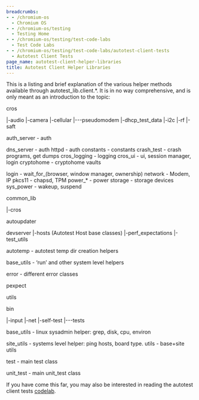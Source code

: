 ```yaml
---
breadcrumbs:
- - /chromium-os
  - Chromium OS
- - /chromium-os/testing
  - Testing Home
- - /chromium-os/testing/test-code-labs
  - Test Code Labs
- - /chromium-os/testing/test-code-labs/autotest-client-tests
  - Autotest Client Tests
page_name: autotest-client-helper-libraries
title: Autotest Client Helper Libraries
---
```


This is a listing and brief explanation of the various helper methods available
through autotest_lib.client.\*. It is in no way comprehensive, and is only meant
as an introduction to the topic:

cros

|-audio
|-camera
|-cellular
|---pseudomodem
|-dhcp_test_data
|-i2c
|-rf
|-saft

auth_server     - auth

dns_server      - auth
httpd           - auth
constants       - constants
crash_test      - crash programs, get dumps
cros_logging    - logging
cros_ui         - ui, session manager, login
cryptohome      - cryptohome vaults

login           - wait_for_(browser, window manager, ownership)
network         - Modem, IP
pkcs11          - chapsd, TPM
power_\*                - power
storage         - storage devices
sys_power       - wakeup, suspend

common_lib

|-cros

autoupdater

devserver
|-hosts (Autotest Host base classes)
|-perf_expectations
|-test_utils

autotemp                - autotest temp dir creation helpers

base_utils              - ‘run’ and other system level helpers

error            - different error classes

pexpect

utils

bin

|-input
|-net
|-self-test
|---tests

base_utils      - linux sysadmin helper: grep, disk, cpu, environ

site_utils      - systems level helper: ping hosts, board type.
utils           - base+site utils

test            - main test class

unit_test       - main unit_test class

If you have come this far, you may also be interested in reading the autotest
client tests
[codelab](/chromium-os/testing/test-code-labs/autotest-client-tests).
